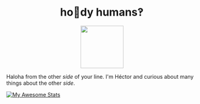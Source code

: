 <div align="center">
   <h1>ho🖖dy humans‽</h1>
   <img src="https://media.giphy.com/media/WUlplcMpOCEmTGBtBW/giphy.gif" width="113">
</div>

Haloha from the other _side_ of your line. 
I'm Héctor and curious about many things about the other _side_.

<div style="display: flex; flex-direction: row;">
   <a href="https://awesome-github-stats.azurewebsites.net/user-stats/stonkol?cardType=level&theme=github&preferLogin=false&Ring=416CDD&Border=FFFFFF" style="margin-right: 10px;">
    <img src="https://awesome-github-stats.azurewebsites.net/user-stats/stonkol?cardType=level&theme=github&preferLogin=false&Ring=416CDD&Border=FFFFFF" alt="My Awesome Stats" />
  </a>
   
 <!--<a href="https://github.com/anuraghazra/github-readme-stats">
    <img src="https://github-readme-stats.vercel.app/api/top-langs/?username=anuraghazra&layout=donut" alt="Top Langs" />
  </a>-->

 <!--<a href="https://github.com/anuraghazra/github-readme-stats">
    <img src="https://github-readme-stats.vercel.app/api/top-langs/?username=stonkol&layout=donut" alt="Top Langs" />
  </a>-->

  <!-- <a href="https://github-contribution-stats.vercel.app/api/?username=stonkol">
    <img src="https://github-contribution-stats.vercel.app/api/?username=stonkol" alt="Github Contribution Stats" width="330px" height="240px" />
  </a> -->

</div>
